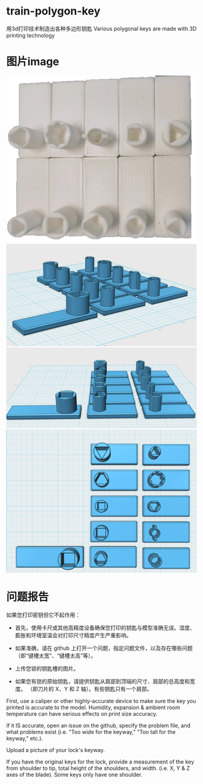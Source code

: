 # train-polygon-key
用3d打印技术制造出各种多边形钥匙
Various polygonal keys are made with 3D printing technology

图片image
=========
![keys](https://github.com/xbebhxx3/train-polygon-key/blob/16e2659ae1cdbd689fc3025dda0603e6709b9349/imgs/1.jpg)
![keys](https://github.com/xbebhxx3/train-polygon-key/blob/e20d21e0fbd409e9d114d4a56b009358936d0c8c/imgs/2.png)
![keys](https://github.com/xbebhxx3/train-polygon-key/blob/844d117d4c905b71546b98799166fc1da72f6012/imgs/3.png)
![keys](https://github.com/xbebhxx3/train-polygon-key/blob/844d117d4c905b71546b98799166fc1da72f6012/imgs/4.png)


问题报告
=========

如果您打印密钥但它不起作用：

* 首先，使用卡尺或其他高精度设备确保您打印的钥匙与模型准确无误。湿度、膨胀和环境室温会对打印尺寸精度产生严重影响。

* 如果准确，请在 github 上打开一个问题，指定问题文件，以及存在哪些问题（即“键槽太宽”、“键槽太高”等）。

* 上传您锁的钥匙槽的图片。

* 如果您有锁的原始钥匙，请提供钥匙从肩部到顶端的尺寸、肩部的总高度和宽度。 （即刀片的 X、Y 和 Z 轴）。有些钥匙只有一个肩部。

First, use a caliper or other highly-accurate device to make sure the key you printed is accurate to the model. Humidity, expansion & ambient room temperature can have serious effects on print size accuracy.

If it IS accurate, open an issue on the github, specify the problem file, and what problems exist (i.e. "Too wide for the keyway," "Too tall for the keyway," etc.).

Upload a picture of your lock's keyway.

If you have the original keys for the lock, provide a measurement of the key from shoulder to tip, total height of the shoulders, and width. (i.e. X, Y & Z axes of the blade). Some keys only have one shoulder.
